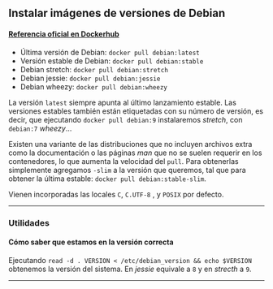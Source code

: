 ## Instalar imágenes de versiones de Debian

#### [Referencia oficial en Dockerhub](https://hub.docker.com/_/debian/)

- Última versión de Debian: `docker pull debian:latest`
- Versión estable de Debian: `docker pull debian:stable`
- Debian stretch: `docker pull debian:stretch`
- Debian jessie: `docker pull debian:jessie`
- Debian wheezy: `docker pull debian:wheezy`

La versión `latest` siempre apunta al último lanzamiento estable. Las versiones estables también están etiquetadas con su número de versión, es decir, que ejecutando `docker pull debian:9` instalaremos *stretch*, con `debian:7` *wheezy*...

Existen una variante de las distribuciones que no incluyen archivos extra como la documentación o las páginas *man* que no se suelen requerir en los contenedores, lo que aumenta la velocidad del `pull`. Para obtenerlas simplemente agregamos `-slim` a la versión que queremos, tal que para obtener la última estable: `docker pull debian:stable-slim`.

Vienen incorporadas las locales `C`, `C.UTF-8` , y `POSIX` por defecto.

___________________________________________________

### Utilidades

#### Cómo saber que estamos en la versión correcta
Ejecutando `read -d . VERSION < /etc/debian_version && echo $VERSION` obtenemos la versión del sistema. En *jessie* equivale a `8` y en *strecth* a `9`.

___________________________________________________

